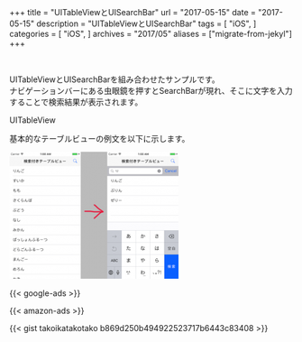 +++
title = "UITableViewとUISearchBar"
url = "2017-05-15"
date = "2017-05-15"
description = "UITableViewとUISearchBar"
tags = [
    "iOS",
]
categories = [
    "iOS",
]
archives = "2017/05"
aliases = ["migrate-from-jekyl"]
+++

<br>

UITableViewとUISearchBarを組み合わせたサンプルです。  
ナビゲーションバーにある虫眼鏡を押すとSearchBarが現れ、そこに文字を入力することで検索結果が表示されます。  

UITableView  

基本的なテーブルビューの例文を以下に示します。  

![alt](1.png)

<!-- Google Ads -->
{{< google-ads >}}

<!-- Amazon Ads -->
{{< amazon-ads >}}

{{< gist takoikatakotako b869d250b494922523717b6443c83408 >}}
